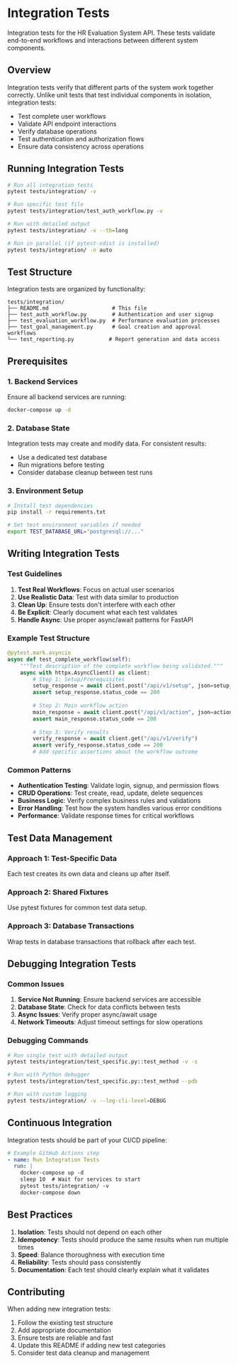 # Integration Tests

Integration tests for the HR Evaluation System API. These tests validate end-to-end workflows and interactions between different system components.

## Overview

Integration tests verify that different parts of the system work together correctly. Unlike unit tests that test individual components in isolation, integration tests:

- Test complete user workflows
- Validate API endpoint interactions
- Verify database operations
- Test authentication and authorization flows
- Ensure data consistency across operations

## Running Integration Tests

```bash
# Run all integration tests
pytest tests/integration/ -v

# Run specific test file
pytest tests/integration/test_auth_workflow.py -v

# Run with detailed output
pytest tests/integration/ -v --tb=long

# Run in parallel (if pytest-xdist is installed)
pytest tests/integration/ -n auto
```

## Test Structure

Integration tests are organized by functionality:

```
tests/integration/
├── README.md                    # This file
├── test_auth_workflow.py        # Authentication and user signup
├── test_evaluation_workflow.py  # Performance evaluation processes
├── test_goal_management.py      # Goal creation and approval workflows
└── test_reporting.py           # Report generation and data access
```

## Prerequisites

### 1. Backend Services
Ensure all backend services are running:
```bash
docker-compose up -d
```

### 2. Database State
Integration tests may create and modify data. For consistent results:
- Use a dedicated test database
- Run migrations before testing
- Consider database cleanup between test runs

### 3. Environment Setup
```bash
# Install test dependencies
pip install -r requirements.txt

# Set test environment variables if needed
export TEST_DATABASE_URL="postgresql://..."
```

## Writing Integration Tests

### Test Guidelines

1. **Test Real Workflows**: Focus on actual user scenarios
2. **Use Realistic Data**: Test with data similar to production
3. **Clean Up**: Ensure tests don't interfere with each other
4. **Be Explicit**: Clearly document what each test validates
5. **Handle Async**: Use proper async/await patterns for FastAPI

### Example Test Structure

```python
@pytest.mark.asyncio
async def test_complete_workflow(self):
    """Test description of the complete workflow being validated."""
    async with httpx.AsyncClient() as client:
        # Step 1: Setup/Prerequisites
        setup_response = await client.post("/api/v1/setup", json=setup_data)
        assert setup_response.status_code == 200
        
        # Step 2: Main workflow action
        main_response = await client.post("/api/v1/action", json=action_data)
        assert main_response.status_code == 200
        
        # Step 3: Verify results
        verify_response = await client.get("/api/v1/verify")
        assert verify_response.status_code == 200
        # Add specific assertions about the workflow outcome
```

### Common Patterns

- **Authentication Testing**: Validate login, signup, and permission flows
- **CRUD Operations**: Test create, read, update, delete sequences
- **Business Logic**: Verify complex business rules and validations
- **Error Handling**: Test how the system handles various error conditions
- **Performance**: Validate response times for critical workflows

## Test Data Management

### Approach 1: Test-Specific Data
Each test creates its own data and cleans up after itself.

### Approach 2: Shared Fixtures
Use pytest fixtures for common test data setup.

### Approach 3: Database Transactions
Wrap tests in database transactions that rollback after each test.

## Debugging Integration Tests

### Common Issues

1. **Service Not Running**: Ensure backend services are accessible
2. **Database State**: Check for data conflicts between tests
3. **Async Issues**: Verify proper async/await usage
4. **Network Timeouts**: Adjust timeout settings for slow operations

### Debugging Commands

```bash
# Run single test with detailed output
pytest tests/integration/test_specific.py::test_method -v -s

# Run with Python debugger
pytest tests/integration/test_specific.py::test_method --pdb

# Run with custom logging
pytest tests/integration/ -v --log-cli-level=DEBUG
```

## Continuous Integration

Integration tests should be part of your CI/CD pipeline:

```yaml
# Example GitHub Actions step
- name: Run Integration Tests
  run: |
    docker-compose up -d
    sleep 10  # Wait for services to start
    pytest tests/integration/ -v
    docker-compose down
```

## Best Practices

1. **Isolation**: Tests should not depend on each other
2. **Idempotency**: Tests should produce the same results when run multiple times
3. **Speed**: Balance thoroughness with execution time
4. **Reliability**: Tests should pass consistently
5. **Documentation**: Each test should clearly explain what it validates

## Contributing

When adding new integration tests:

1. Follow the existing test structure
2. Add appropriate documentation
3. Ensure tests are reliable and fast
4. Update this README if adding new test categories
5. Consider test data cleanup and management